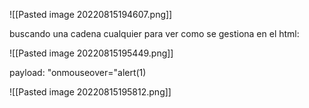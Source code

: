 ![[Pasted image 20220815194607.png]]

buscando una cadena cualquier para ver como se gestiona en el html:

![[Pasted image 20220815195449.png]]

payload: "onmouseover="alert(1)

![[Pasted image 20220815195812.png]]
